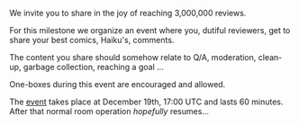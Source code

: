 We invite you  to share in the joy of reaching 3,000,000 reviews.

For this milestone we organize an event where you, dutiful reviewers, get to share your best comics, Haiku's, comments.

The content you share should somehow relate to Q/A, moderation, clean-up, garbage collection, reaching a goal ... 

One-boxes during this event are encouraged and allowed. 

The [event](http://chat.stackoverflow.com/rooms/info/41570/so-close-vote-reviewers?tab=schedule) takes place at December 19th, 17:00 UTC and lasts 60 minutes. After that normal room operation *hopefully* resumes...

